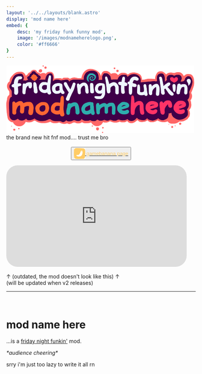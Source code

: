 ```yaml
---
layout: '../../layouts/blank.astro'
display: 'mod name here'
embed: {
    desc: 'my friday funk funny mod',
    image: '/images/modnameherelogo.png',
    color: '#ff6666'
}
---
```

<img src="/images/modnameherelogo.png" alt="Mod Name Here" width="500"/><br>
the brand new hit fnf mod.... trust me bro
<br><br><a href="https://gamebanana.com/mods/378548" target="_blank"><button style="display: flex; align-items: center; margin: auto;"><img src="/images/socials/banana.png" width="30"/> <span style="color: #fc6;">&nbsp;gamebanana page</span></button></a>
<iframe width="480" height="270"
src="https://www.youtube.com/embed/2Lefkg9Vkhk" 
frameborder="0" 
allow="accelerometer; autoplay; encrypted-media; gyroscope; picture-in-picture" 
allowfullscreen
style="border-radius: 30px"></iframe>
<p>
↑ (outdated, the mod doesn't look like this) ↑
<br>(will be updated when v2 releases)</p>
<hr />
<br>

# mod name here
...is a <a href="https://www.newgrounds.com/portal/view/770371">friday night funkin'</a> mod.

_\*audience cheering\*_

srry i'm just too lazy to write it all rn